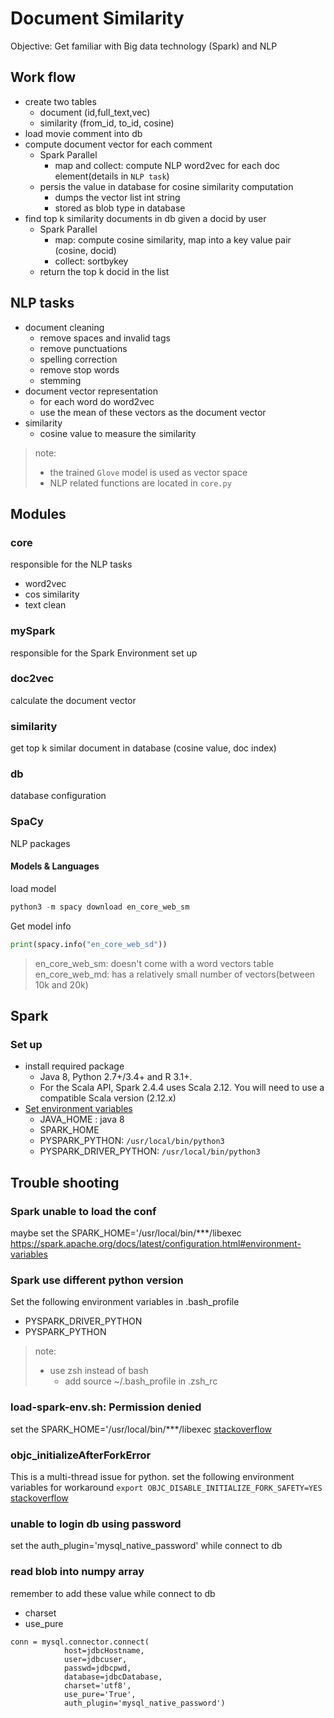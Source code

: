 # Document Similarity
Objective:
Get familiar with Big data technology (Spark) and NLP 

## Work flow
- create two tables
    - document (id,full_text,vec)
    - similarity (from_id, to_id, cosine)
- load movie comment into db
- compute document vector for each comment
    - Spark Parallel
        - map and collect: compute NLP word2vec for each doc element(details in ``NLP task``)
    - persis the value in database for cosine similarity computation
        - dumps the vector list int string 
        - stored as blob type in database
- find top k similarity documents in db given a docid by user
    - Spark Parallel
        - map: compute cosine similarity, map into a key value pair (cosine, docid)
        - collect: sortbykey
    - return the top k docid in the list

## NLP tasks
- document cleaning
    - remove spaces and invalid tags
    - remove punctuations
    - spelling correction
    - remove stop words 
    - stemming
- document vector representation
    - for each word do word2vec
    - use the mean of these vectors as the document vector
- similarity
    - cosine value to measure the similarity 

> note: 
> - the trained ``Glove`` model is used as vector space
> - NLP related functions are located in ``core.py``

## Modules
### core
responsible for the NLP tasks
- word2vec
- cos similarity
- text clean

### mySpark
responsible for the Spark Environment set up

### doc2vec
calculate the document vector 

### similarity
get top k similar document in database (cosine value, doc index)

### db
database configuration

### SpaCy
NLP packages
#### Models & Languages
load model
```python
python3 -m spacy download en_core_web_sm 
```
Get model info
```python
print(spacy.info("en_core_web_sd"))
```
> en_core_web_sm: doesn't come with a word vectors table
> en_core_web_md: has a relatively small number of vectors(between 10k and 20k)

## Spark 
### Set up
- install required package
    - Java 8, Python 2.7+/3.4+ and R 3.1+. 
    - For the Scala API, Spark 2.4.4 uses Scala 2.12. You will need to use a compatible Scala version (2.12.x)
- [Set environment variables](https://stackoverflow.com/questions/48260412/environment-variables-pyspark-python-and-pyspark-driver-python)
    - JAVA_HOME : java 8
    - SPARK_HOME
    - PYSPARK_PYTHON: ```/usr/local/bin/python3```
    - PYSPARK_DRIVER_PYTHON:  ```/usr/local/bin/python3```


## Trouble shooting

### Spark unable to load the conf 
maybe set the SPARK_HOME='/usr/local/bin/***/libexec
https://spark.apache.org/docs/latest/configuration.html#environment-variables

### Spark use different python version
Set the following environment variables in .bash_profile
- PYSPARK_DRIVER_PYTHON
- PYSPARK_PYTHON

> note: 
> - use zsh instead of bash
>   - add source ~/.bash_profile in .zsh_rc

### load-spark-env.sh: Permission denied
set the SPARK_HOME='/usr/local/bin/***/libexec
[stackoverflow](https://stackoverflow.com/questions/34624821/apache-spark-upgrade-from-1-5-2-to-1-6-0-using-homebrew-leading-to-permission-de)

### objc_initializeAfterForkError
This is a multi-thread issue for python. set the following environment variables for workaround 
```export OBJC_DISABLE_INITIALIZE_FORK_SAFETY=YES```
[stackoverflow](https://github.com/rtomayko/shotgun/issues/69)

### unable to login db using password
set the auth_plugin='mysql_native_password' while connect to db

### read blob into numpy array
remember to add these value while connect to db
- charset
- use_pure
```
conn = mysql.connector.connect(
            host=jdbcHostname,
            user=jdbcuser,
            passwd=jdbcpwd,
            database=jdbcDatabase,
            charset='utf8',
            use_pure='True',
            auth_plugin='mysql_native_password')
```